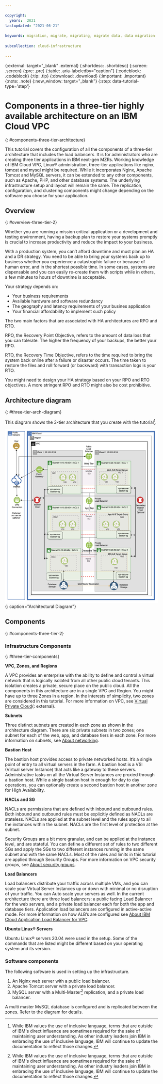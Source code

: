 ```yaml
---

copyright:
  years:  2021
lastupdated: "2021-06-21"

keywords: migration, migrate, migrating, migrate data, data migration

subcollection: cloud-infrastructure

---
```


{:external: target="_blank" .external}
{:shortdesc: .shortdesc}
{:screen: .screen}
{:pre: .pre}
{:table: .aria-labeledby="caption"}
{:codeblock: .codeblock}
{:tip: .tip}
{:download: .download}
{:important: .important}
{:note: .note}
{:new_window: target="_blank"}
{:step: data-tutorial-type='step'}


# Components in a three-tier highly available architecture on an IBM Cloud VPC
{: #components-three-tier-architecture}

This tutorial covers the configuration of all the components of a three-tier architecture that includes the load balancers. It is for administrators who are creating three tier applications in IBM next-gen MZRs. Working knowledge of IBM Cloud VPC, Linux&reg; administration, three-tier applications like nginx, tomcat and mysql might be required. While it incorporates Nginx, Apache Tomcat and MySQL servers, it can be extended to any other components, such as Apache, PHP, and other database systems. The underlying infrastructure setup and layout will remain the same. The replication, configuration, and clustering components might change depending on the software you choose for your application.

## Overview
{: #overview-three-tier-2}

Whether you are running a mission critical application or a development and testing environment, having a backup plan to restore your systems promptly is crucial to increase productivity and reduce the impact to your business.

With a production system, you can’t afford downtime and must plan an HA and a DR strategy. You need to be able to bring your systems back up to business whether you experience a catastrophic failure or because of human error, and in the shortest possible time. In some cases, systems are dispensable and you can easily re-create them with scripts while in others, a few minutes to hours of downtime is acceptable.

Your strategy depends on:

*   Your business requirements
*   Available hardware and software redundancy
*   The geography and latency requirements of your busines application
*   Your financial affordability to implement such policy

The two main factors that are associated with HA architectures are RPO and RTO.

RPO, the Recovery Point Objective, refers to the amount of data loss that you can tolerate. The higher the frequency of your backups, the better your RPO.

RTO, the Recovery Time Objective, refers to the time required to bring the system back online after a failure or disaster occurs. The time taken to restore the files and roll forward (or backward) with transaction logs is your RTO.

You might need to design your HA strategy based on your RPO and RTO objectives. A more stringent RPO and RTO might also be cost prohibitive.

## Architecture diagram
{: #three-tier-arch-diagram}

This diagram shows the 3-tier architecture that you create with the tutorial[^master]. 

![Two different types of bare metal deployment.](images/3_tier_tut.png){: caption="Architectural Diagram"}

[^master]: While IBM values the use of inclusive language, terms that are outside of IBM's direct influence are sometimes required for the sake of maintaining user understanding. As other industry leaders join IBM in embracing the use of inclusive language, IBM will continue to update the documentation to reflect those changes.

## Components
{: #components-three-tier-2}

### Infrastructure Components
{: #three-tier-components}

**VPC, Zones, and Regions**

A VPC provides an enterprise with the ability to define and control a virtual network that is logically isolated from all other public cloud tenants. This isolation creates a private, secure place on the public cloud. All the components in this architecture are in a single VPC and Region. You might have up to three Zones in a region. In the interests of simplicity, two zones are considered in this tutorial. For more information on VPC, see [Virtual Private Cloud](https://www.ibm.com/cloud/learn/vpc){: external}.

**Subnets**

Three distinct subnets are created in each zone as shown in the architecture diagram. There are six private subnets in two zones; one subnet for each of the web, app, and database tiers in each zone.
For more information on subnets, see [About networking](https://cloud.ibm.com/docs/vpc?topic=vpc-about-networking-for-vpc).

**Bastion Host**

The bastion host provides access to private networked hosts. It’s a single point of entry to all virtual servers in the farm. A bastion host is a VSI (Virtual server Instance) that acts like a gateway to these servers. Administrative tasks on all the Virtual Server Instances are proxied through a bastion host. While a single bastion host in enough for day to day operations, you can optionally create a second bastion host in another zone for High Availability.

**NACLs and SG**

NACLs are permissions that are defined with inbound and outbound rules. Both inbound and outbound rules must be explicitly defined as NACLs are stateless. NACLs are applied at the subnet level and the rules apply to all the instances within the subnet. NACLs are the first level of protection at the subnet.

Security Groups are a bit more granular, and can be applied at the instance level, and are stateful. You can define a different set of rules to two different SGs and apply the SGs to two different instances running in the same subnet and with the same NACLs. Most of the rules and limits in this tutorial are applied through Security Groups.
For more information on VPC security groups, see [About security groups](https://cloud.ibm.com/docs/vpc?topic=vpc-using-security-groups).

**Load Balancers**

Load balancers distribute your traffic across multiple VMs, and you can scale your Virtual Server Instances up or down with minimal or no disruption of your traffic. You can Auto scale your servers as well. In the current architecture there are three load balancers: a public facing Load Balancer for the web servers, and a private load balancer each for both the app and database tiers. Application load balancers are configured in active-active mode. 
For more information on how ALB’s are configured see [About IBM Cloud Application Load Balancer for VPC](https://cloud.ibm.com/docs/vpc?topic=vpc-load-balancers).

**Ubuntu Linux&reg; Servers**

Ubuntu Linux&reg; servers 20.04 were used in the setup. Some of the commands that are listed might be different based on your operating system and its version.

### Software components

The following software is used in setting up the infrastructure.

1.  An Nginx web server with a public load balancer.
2.  Apache Tomcat server with a private load balancer.
3.  MySQL server with a Multi-Master[^master2] replication, and a private load balancer.

[^master2]:While IBM values the use of inclusive language, terms that are outside of IBM's direct influence are sometimes required for the sake of maintaining user understanding. As other industry leaders join IBM in embracing the use of inclusive language, IBM will continue to update the documentation to reflect those changes.

A multi master MySQL database is configured and is replicated between the zones. Refer to the diagram for details.
